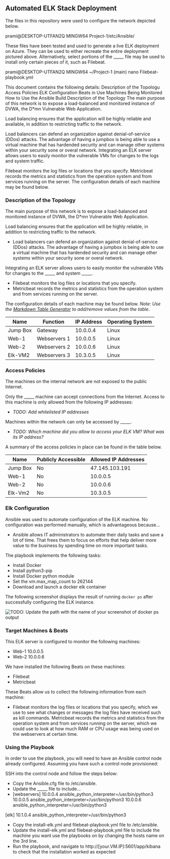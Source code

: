 ## Automated ELK Stack Deployment

The files in this repository were used to configure the network depicted below.

prami@DESKTOP-UTFAN2Q MINGW64 Project-1/etc/Ansible/

These files have been tested and used to generate a live ELK deployment on Azure. They can be used to either recreate the entire deployment pictured above. Alternatively, select portions of the _____ file may be used to install only certain pieces of it, such as Filebeat.

prami@DESKTOP-UTFAN2Q MINGW64 ~/Project-1 (main) nano Filebeat-playbook.yml

This document contains the following details:
Description of the Topologu Access Policies ELK Configuration Beats in Use Machines Being Monitored How to Use the Ansible Build Description of the Topology The main purpose of this network is to expose a load-balanced and monitored instance of DVWA, the D*mn Vulnerable Web Application.

Load balancing ensures that the application will be highly reliable and available, in addition to restricting traffic to the network.

Load balancers can defend an organization against denial-of-service (DDos) attacks. The advantage of having a jumpbox is being able to use a virtual machine that has hardended security and can manage other systems within your security sone or overal network. Integrating an ELK server allows users to easily monitor the vulnerable VMs for changes to the logs and system traffic.

Filebeat monitors the log files or locations that you specify. Metricbeat records the metrics and statistics from the operation system and from services running on the server. The configuration details of each machine may be found below.


### Description of the Topology

The main purpose of this network is to expose a load-balanced and monitored instance of DVWA, the D*mn Vulnerable Web Application.

Load balancing ensures that the application will be highly reliable, in addition to restricting traffic to the network.
- Load balancers can defend an organization against denial-of-service (DDos) attacks. The advantage of having a jumpbox is being able to use a virtual machine that has hardended security and can manage other systems within your security sone or overal network.


Integrating an ELK server allows users to easily monitor the vulnerable VMs for changes to the _____ and system _____.
- Filebeat monitors the log files or locations that you specify.
- Metricbeat records the metrics and statistics from the operation system and from services running on the server.

The configuration details of each machine may be found below.
_Note: Use the [Markdown Table Generator](http://www.tablesgenerator.com/markdown_tables) to add/remove values from the table_.

| Name     | Function | IP Address | Operating System |
|----------|----------|------------|------------------|
| Jump Box | Gateway  | 10.0.0.4   | Linux            |
| Web-1     |    Webservers 1      |     10.0.0.5       |         Linux         |
| Web-2    |   Webservers 2       |    10.0.0.6        |     Linux             |
| Elk-VM2    |  Webservers 3        |     10.3.0.5       |    Linux              |

### Access Policies

The machines on the internal network are not exposed to the public Internet. 

Only the _____ machine can accept connections from the Internet. Access to this machine is only allowed from the following IP addresses:
- _TODO: Add whitelisted IP addresses_

Machines within the network can only be accessed by _____.
- _TODO: Which machine did you allow to access your ELK VM? What was its IP address?_

A summary of the access policies in place can be found in the table below.

| Name     | Publicly Accessible | Allowed IP Addresses |
|----------|---------------------|----------------------|
| Jump Box | No              |   47.145.103.191  |
| Web-1         |    No                 |        10.0.0.5              |
|  Web-2        |  No                   |  10.0.0.6                    |
|  Elk-Vm2        |  No                   |  10.3.0.5                    |

### Elk Configuration

Ansible was used to automate configuration of the ELK machine. No configuration was performed manually, which is advantageous because...
- Ansible allows IT administrators to automate their daily tasks and save a lot of time. That frees them to focus on efforts that help deliver more value to the business by spending time on more important tasks.

The playbook implements the following tasks:
- Install Docker
- Install python3-pip
- Install Docker python module
- Set the vm.max_map_count to 262144
- Download and launch a docker elk container

The following screenshot displays the result of running `docker ps` after successfully configuring the ELK instance.

![TODO: Update the path with the name of your screenshot of docker ps output](Images/docker_ps_output.png)

### Target Machines & Beats
This ELK server is configured to monitor the following machines:
- Web-1		10.0.0.5
- Web-2		10.0.0.6

We have installed the following Beats on these machines:
- Filebeat
- Metricbeat

These Beats allow us to collect the following information from each machine:
- Filebeat monitors the log files or locations that you specify, which we use to see what changes or messages the log files have received such as kill commands. Metricbeat records the metrics and statistics from the operation system and from services running on the server, which we could use to look at how much RAM or CPU usage was being used on the webservers at certain time.

### Using the Playbook
In order to use the playbook, you will need to have an Ansible control node already configured. Assuming you have such a control node provisioned: 

SSH into the control node and follow the steps below:
- Copy the Ansible.cfg file to /etc/ansible.
- Update the _____ file to include...
- [webservers] 10.0.0.4 ansible_python_interpreter=/usr/bin/python3 10.0.0.5 ansible_python_interpreter=/usr/bin/python3 10.0.0.6 ansible_python_interpreter=/usr/bin/python3

[elk] 10.1.0.4 ansible_python_interpreter=/usr/bin/python3
- Copy the install-elk.yml and filebeat-playbook.yml file to /etc/ansible.
- Update the install-elk.yml and filebeat-playbook.yml file to include the machine you want use the playbooks on by changing the hosts name on the 3rd line.
- Run the playbook, and navigate to http://[your.VM.IP]:5601/app/kibana to check that the installation worked as expected
